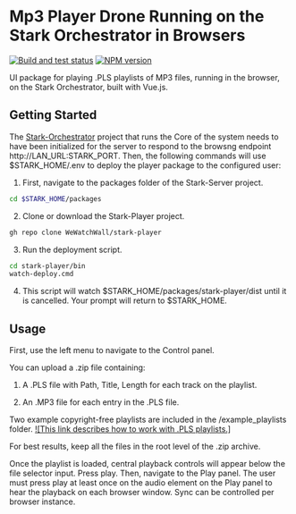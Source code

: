 # Mp3 Player Drone Running on the Stark Orchestrator in Browsers

[![Build and test status](https://github.com/WeWatchWall/stark-player/workflows/Lint%20and%20test/badge.svg)](https://github.com/WeWatchWall/stark-player/actions?query=workflow%3A%22Lint+and+test%22)
[![NPM version](https://img.shields.io/npm/v/stark-player.svg)](https://www.npmjs.com/package/stark-player)

UI package for playing .PLS playlists of MP3 files, running in the browser, on the Stark Orchestrator, built with Vue.js.

## Getting Started

The [Stark-Orchestrator](https://github.com/WeWatchWall/stark-orchestrator) project that runs the Core of the system needs to have been initialized for the server to respond to the browsng endpoint http://LAN_URL:STARK_PORT.
Then, the following commands will use $STARK_HOME/.env to deploy the player package to the configured user:

1. First, navigate to the packages folder of the Stark-Server project.
  
  ```bash
  cd $STARK_HOME/packages
  ```

2. Clone or download the Stark-Player project.

  ```bash
  gh repo clone WeWatchWall/stark-player
  ```

3. Run the deployment script.

  ```bash
  cd stark-player/bin
  watch-deploy.cmd
  ```

4. This script will watch $STARK_HOME/packages/stark-player/dist until it is cancelled. Your prompt will return to $STARK_HOME.

## Usage

First, use the left menu to navigate to the Control panel.

You can upload a .zip file containing:

1. A .PLS file with Path, Title, Length for each track on the playlist.

2. An .MP3 file for each entry in the .PLS file.

Two example copyright-free playlists are included in the /example_playlists folder.
[![This link describes how to work with .PLS playlists.]](https://www.thewindowsclub.com/what-is-a-pls-file)

For best results, keep all the files in the root level of the .zip archive.

Once the playlist is loaded, central playback controls will appear below the file selector input. Press play.
Then, navigate to the Play panel. The user must press play at least once on the audio element on the Play panel to hear the playback on each browser window.
Sync can be controlled per browser instance.
